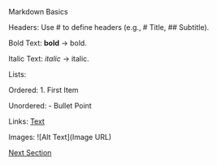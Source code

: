 Markdown Basics

Headers: Use # to define headers (e.g., # Title, ## Subtitle).

Bold Text: **bold** → bold.

Italic Text: *italic* → italic.

Lists:

Ordered: 1. First Item

Unordered: - Bullet Point

Links: [Text](URL)

Images: ![Alt Text](Image URL)


[Next Section](setup.md)
